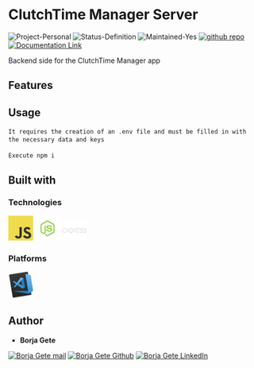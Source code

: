 # ClutchTime Manager Server

![Project-Personal](https://img.shields.io/badge/Project-Personal-blue.svg)
![Status-Definition](https://img.shields.io/badge/Status-Definition-purple.svg)
![Maintained-Yes](https://img.shields.io/badge/Maintained-Yes-brightgreen.svg)
<a href="https://github.com/BorjaG90/links-app" alt="Github Repository Link">
  <img alt="github repo" src="https://img.shields.io/badge/github-repo-black?logo=github"/>
</a>
<a href="https://nodejs.org/es/" alt="Documentation Link">
  <img alt="Documentation Link" src="https://img.shields.io/badge/Made_with-NodeJS-limegreen"/>
</a>

Backend side for the ClutchTime Manager app

## Features

## Usage
    It requires the creation of an .env file and must be filled in with the necessary data and keys
    
    Execute npm i
## Built with
### Technologies
<a href="https://www.javascript.com/"><img src="https://raw.githubusercontent.com/BorjaG90/media/master/img/logos/javascript.jpeg" width=50 alt="JavaScript"></a>
<a href="https://nodejs.org/es/"><img src="https://raw.githubusercontent.com/BorjaG90/media/master/img/logos/nodejs.png" width=50 alt="NodeJS"></a>
<a href="https://expressjs.com/es/"><img src="https://raw.githubusercontent.com/BorjaG90/media/master/img/logos/expressJS.png" width=50 alt="ExpressJS"></a>

### Platforms
<a href="https://code.visualstudio.com/"><img src="https://raw.githubusercontent.com/BorjaG90/media/master/img/logos/vscode.png" width=50 alt="VSCode"></a>

## Author
* **Borja Gete**

<a href="mailto:borjag90dev@gmail.com" alt="Borja Gete mail"><img src="https://img.shields.io/badge/borjag90dev@gmail.com-DDDDDD?style=for-the-badge&logo=gmail" title="Go To mail" alt="Borja Gete mail"/></a> <a href="https://github.com/BorjaG90" alt="Borja Gete Github"><img src="https://img.shields.io/badge/BorjaG90-black?style=for-the-badge&logo=github" title="Go To Github Profile" alt="Borja Gete Github"/></a> <a href="https://linkedin.com/in/borjag90" alt="Borja Gete LinkedIn"><img src="https://img.shields.io/badge/BorjaG90-blue?style=for-the-badge&logo=linkedin" title="Go To LinkedIn Profile" alt="Borja Gete LinkedIn"/></a>